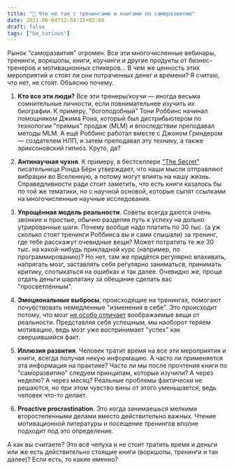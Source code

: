```yaml
---
title: "🕺 Что не так с тренингами и книгами по саморазвитию"
date: 2021-06-04T12:54:13+03:00
draft: false
tags: ["be_curious"]
---
```


Рынок "саморазвития" огромен. Все эти многочисленные вебинары, тренинги, воркшопы, книги, коучинги и другие продукты от бизнес-тренеров и мотивационных спикеров... В чем же ценность этих мероприятий и стоят ли они потраченных денег и времени? Я считаю, что нет, не стоят. Объясню почему.

1. **Кто все эти люди?** Все эти тренеры/коучи — иногда весьма сомнительные личности, если повнимательнее изучить их биографии. К примеру, "богоподобный" Тони Роббинс начинал помощником Джима Рона, который был дистрибьютером по технологии "прямых" продаж (MLM) и впоследствии преподавал методы MLM. А ещё Роббинс работал вместе с Джоном Гриндером — создателем НЛП, и затем преподавал эту технику, а также эриксоновский гипноз. Круто, да?

2. **Антинаучная чухня**. К примеру, в бестселлере ["The Secret"](https://www.amazon.com/Secret-Rhonda-Byrne/dp/1582701709) писательница Ронда Бёрн утверждает, что наши мысли отправляют вибрации во Вселенную, а потому могут влиять на нашу жизнь. Справедливности ради стоит заметить, что есть книги казалось бы по той же тематики, но с научной основой, которые сыпят ссылками на многочисленные научные исследования.

3. **Упрощённая модель реальности**. Советы всегда даются очень звонкие и простые, обычно разделяя путь к успеху на дольно утрированные шаги. Почему вообще надо платить по 30 тыс. (а уж сколько стоят тренинги Роббинса вы и сами слышали) за тренинг, где тебе расскажут очевидные вещи? Может потратить те же 30 тыс. на какой-нибудь прикладной курс (например, по программированию)? Но нет, там же придётся регулярно впахивать, напрягать мозг, заставлять себя регулярно заниматься, принимать критику, спотыкаться на ошибках и так далее. Очевидно же, проще отдать деньги шарлатану за обещание сделать вас "просветлённым".

4. **Эмоциональные выбросы**, происходящие на тренингах, помогают почувствовать немедленные "изменения в себе". Это происходит потому, что мозг [не особо отличает](https://science.sciencemag.org/content/330/6010/1530) воображаемые вещи от реальности. Представляя себя успешным, мы наоборот теряем мотивацию, ведь мозг уже воспринимает "успех" как свершившийся факт.

5. **Иллюзия развития**. Человек тратит время на все эти мероприятия и книги, всегда получая некую информацию. А часто ли применяется эта информация на практике? Часто ли мы после прочтения книги по "саморазвитию" следуем принципам, которые изучили? А через неделю? А через месяц? Реальные проблемы фактически не решаются, но при этом чувство вины от этого уменьшается, ведь человек что-то делает.

6. **Proactive procrastination**. Это когда занимаешься мелкими второстепенными делами вместо действительно важных. Чтение мотивационной литературы и посещение тренингов вполне подходит под это определение.

А как вы считаете? Это всё чепуха и не стоит тратить время и деньги или же есть  действительно стоящие книги (воркшопы, тренинги и так далее)? Если есть, то какие именно?
